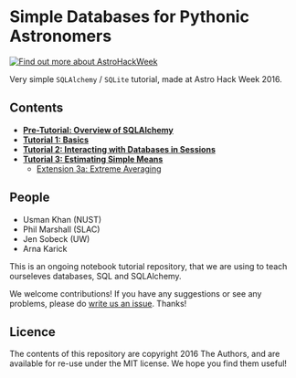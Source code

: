 # Simple Databases for Pythonic Astronomers

[![Find out more about AstroHackWeek](https://img.shields.io/badge/Made%20at-%23AstroHackWeek-8063d5.svg?style=flat)](http://astrohackweek.org)

Very simple `SQLAlchemy` / `SQLite` tutorial, made at Astro Hack Week 2016.

## Contents

- **[Pre-Tutorial: Overview of SQLAlchemy](https://github.com/usmanwardag/AstroAlch_tutorial/blob/master/Notebooks/00.Overview.ipynb)**
- **[Tutorial 1: Basics](https://github.com/usmanwardag/AstroAlch_tutorial/blob/master/Notebooks/01.Basics.ipynb)**
- **[Tutorial 2: Interacting with Databases in Sessions](https://github.com/usmanwardag/AstroAlch_tutorial/blob/master/Notebooks/02.Sessions.ipynb)**
- **[Tutorial 3: Estimating Simple Means](https://github.com/usmanwardag/AstroAlch_tutorial/blob/master/Notebooks/03.SimpleMean.ipynb)**
  - [Extension 3a: Extreme Averaging](https://github.com/usmanwardag/AstroAlch_tutorial/blob/master/Notebooks/03a.ExtremeAveraging.ipynb)
  
## People

* Usman Khan (NUST)
* Phil Marshall (SLAC)
* Jen Sobeck (UW)
* Arna Karick

This is an ongoing notebook tutorial repository, that we are using to teach ourseleves databases, SQL and SQLAlchemy.

We welcome contributions! If you have any suggestions or see any problems, please do [write us an issue](https://github.com/usmanwardag/AstroAlch_tutorial/issues). Thanks!  


## Licence

The contents of this repository are copyright 2016 The Authors, and are available for re-use under the MIT license. We hope you find them useful!
